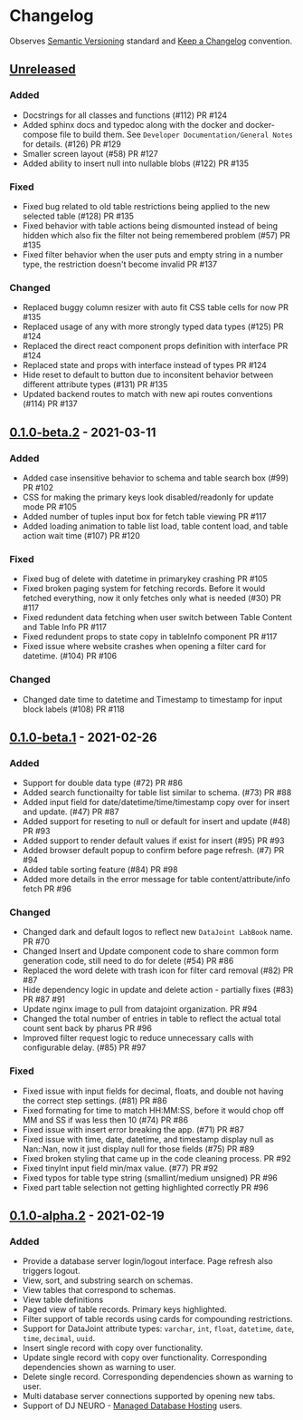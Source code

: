 # Changelog

Observes [Semantic Versioning](https://semver.org/spec/v2.0.0.html) standard and [Keep a Changelog](https://keepachangelog.com/en/1.0.0/) convention.

## [Unreleased]
### Added
- Docstrings for all classes and functions (#112) PR #124
- Added sphinx docs and typedoc along with the docker and docker-compose file to build them. See `Developer Documentation/General Notes` for details. (#126) PR #129
- Smaller screen layout (#58) PR #127
- Added ability to insert null into nullable blobs (#122) PR #135

### Fixed
- Fixed bug related to old table restrictions being applied to the new selected table (#128) PR #135
- Fixed behavior with table actions being dismounted instead of being hidden which also fix the filter not being remembered problem (#57) PR #135
- Fixed filter behavior when the user puts and empty string in a number type, the restriction doesn't become invalid PR #137

### Changed
- Replaced buggy column resizer with auto fit CSS table cells for now PR #135
- Replaced usage of any with more strongly typed data types (#125) PR #124
- Replaced the direct react component props definition with interface PR #124
- Replaced state and props with interface instead of types PR #124
- Hide reset to default to button due to inconsitent behavior between different attribute types (#131) PR #135
- Updated backend routes to match with new api routes conventions (#114) PR #137

## [0.1.0-beta.2] - 2021-03-11
### Added
- Added case insensitive behavior to schema and table search box (#99) PR #102
- CSS for making the primary keys look disabled/readonly for update mode PR #105
- Added number of tuples input box for fetch table viewing PR #117
- Added loading animation to table list load, table content load, and table action wait time (#107) PR #120

### Fixed
- Fixed bug of delete with datetime in primarykey crashing PR #105
- Fixed broken paging system for fetching records. Before it would fetched everything, now it only fetches only what is needed (#30) PR #117
- Fixed redundent data fetching when user switch between Table Content and Table Info PR #117
- Fixed redundent props to state copy in tableInfo component PR #117
- Fixed issue where website crashes when opening a filter card for datetime. (#104) PR #106

### Changed
- Changed date time to datetime and Timestamp to timestamp for input block labels (#108) PR #118

## [0.1.0-beta.1] - 2021-02-26
### Added
- Support for double data type (#72) PR #86
- Added search functionailty for table list similar to schema. (#73) PR #88
- Added input field for date/datetime/time/timestamp copy over for insert and update. (#47) PR #87
- Added support for reseting to null or default for insert and update (#48) PR #93
- Added support to render default values if exist for insert (#95) PR #93
- Added browser default popup to confirm before page refresh. (#7) PR #94
- Added table sorting feature (#84) PR #98
- Added more details in the error message for table content/attribute/info fetch PR #96

### Changed
- Changed dark and default logos to reflect new `DataJoint LabBook` name. PR #70
- Changed Insert and Update component code to share common form generation code, still need to do for delete (#54) PR #86
- Replaced the word delete with trash icon for filter card removal (#82) PR #87
- Hide dependency logic in update and delete action - partially fixes (#83) PR #87 #91
- Update nginx image to pull from datajoint organization. PR #94
- Changed the total number of entries in table to reflect the actual total count sent back by pharus PR #96
- Improved filter request logic to reduce unnecessary calls with configurable delay. (#85) PR #97

### Fixed
- Fixed issue with input fields for decimal, floats, and double not having the correct step settings. (#81) PR #86
- Fixed formating for time to match HH:MM:SS, before it would chop off MM and SS if was less then 10 (#74) PR #86
- Fixed issue with insert error breaking the app. (#71) PR #87
- Fixed issue with time, date, datetime, and timestamp display null as Nan::Nan, now it just display null for those fields (#75) PR #89
- Fixed broken styling that came up in the code cleaning process. PR #92
- Fixed tinyInt input field min/max value. (#77) PR #92
- Fixed typos for table type string (smallint/medium unsigned) PR #96
- Fixed part table selection not getting highlighted correctly PR #96

## [0.1.0-alpha.2] - 2021-02-19
### Added
- Provide a database server login/logout interface. Page refresh also triggers logout.
- View, sort, and substring search on schemas.
- View tables that correspond to schemas.
- View table definitions
- Paged view of table records. Primary keys highlighted.
- Filter support of table records using cards for compounding restrictions.
- Support for DataJoint attribute types: `varchar`, `int`, `float`, `datetime`, `date`, `time`, `decimal`, `uuid`.
- Insert single record with copy over functionality.
- Update single record with copy over functionality. Corresponding dependencies shown as warning to user.
- Delete single record. Corresponding dependencies shown as warning to user.
- Multi database server connections supported by opening new tabs.
- Support of DJ NEURO - [Managed Database Hosting](https://djneuro.io/services/) users.

[Unreleased]: https://github.com/datajoint/datajoint-labbook/compare/0.1.0-beta.2...HEAD
[0.1.0-beta.2]: https://github.com/datajoint/datajoint-labbook/compare/0.1.0-beta.1...0.1.0-beta.2
[0.1.0-beta.1]: https://github.com/datajoint/datajoint-labbook/compare/0.1.0-alpha.2...0.1.0-beta.1
[0.1.0-alpha.2]: https://github.com/datajoint/datajoint-labbook/releases/tag/0.1.0-alpha.2
